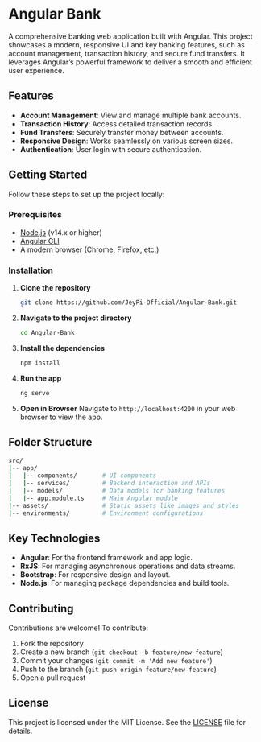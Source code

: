 
# Angular Bank

A comprehensive banking web application built with Angular. This project showcases a modern, responsive UI and key banking features, such as account management, transaction history, and secure fund transfers. It leverages Angular’s powerful framework to deliver a smooth and efficient user experience.

## Features

- **Account Management**: View and manage multiple bank accounts.
- **Transaction History**: Access detailed transaction records.
- **Fund Transfers**: Securely transfer money between accounts.
- **Responsive Design**: Works seamlessly on various screen sizes.
- **Authentication**: User login with secure authentication.

## Getting Started

Follow these steps to set up the project locally:

### Prerequisites

- [Node.js](https://nodejs.org/en/download/) (v14.x or higher)
- [Angular CLI](https://angular.io/guide/setup-local)
- A modern browser (Chrome, Firefox, etc.)

### Installation

1. **Clone the repository**
   ```bash
   git clone https://github.com/JeyPi-Official/Angular-Bank.git
   ```
2. **Navigate to the project directory**
   ```bash
   cd Angular-Bank
   ```
3. **Install the dependencies**
   ```bash
   npm install
   ```

4. **Run the app**
   ```bash
   ng serve
   ```

5. **Open in Browser**
   Navigate to `http://localhost:4200` in your web browser to view the app.

## Folder Structure

```bash
src/
|-- app/
|   |-- components/       # UI components
|   |-- services/         # Backend interaction and APIs
|   |-- models/           # Data models for banking features
|   |-- app.module.ts     # Main Angular module
|-- assets/               # Static assets like images and styles
|-- environments/         # Environment configurations
```

## Key Technologies

- **Angular**: For the frontend framework and app logic.
- **RxJS**: For managing asynchronous operations and data streams.
- **Bootstrap**: For responsive design and layout.
- **Node.js**: For managing package dependencies and build tools.

## Contributing

Contributions are welcome! To contribute:

1. Fork the repository
2. Create a new branch (`git checkout -b feature/new-feature`)
3. Commit your changes (`git commit -m 'Add new feature'`)
4. Push to the branch (`git push origin feature/new-feature`)
5. Open a pull request

## License

This project is licensed under the MIT License. See the [LICENSE](LICENSE) file for details.
